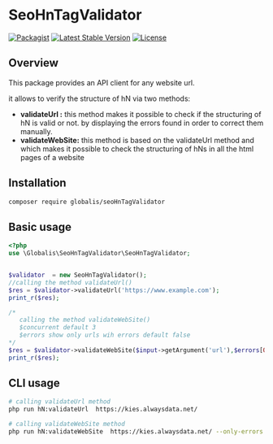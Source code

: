 # SeoHnTagValidator

[![Packagist](https://img.shields.io/packagist/dt/globalis/chargebee-php-sdk.svg?style=flat-square)](https://packagist.org/packages/globalis/seoHnTagValidator)
[![Latest Stable Version](https://poser.pugx.org/globalis/chargebee-php-sdk/v/stable)](https://packagist.org/packages/globalis/chargebee-php-sdk)
[![License](https://poser.pugx.org/globalis/chargebee-php-sdk/license)](https://github.com/globalis-ms/chargebee-php-sdk/blob/master/LICENSE)

Overview
------------

This package provides an API client for any website url.

it allows to verify the structure of hN via two methods:
- **validateUrl :** this method makes it possible to check if the structuring of hN is valid or not. by displaying the errors found in order to correct them manually.
- **validateWebSite:** this method is based on the validateUrl method and which makes it possible to check the structuring of hNs in all the html pages of a website

Installation
------------

```bash
composer require globalis/seoHnTagValidator
```

Basic usage
------------

```php
<?php
use \Globalis\SeoHnTagValidator\SeoHnTagValidator;


$validator  = new SeoHnTagValidator();
//calling the method validateUrl()
$res = $validator->validateUrl('https://www.example.com');
print_r($res);

/* 
   calling the method validateWebSite()
   $concurrent default 3
   $errors show only urls wih errors default false 
*/
$res = $validator->validateWebSite($input->getArgument('url'),$errors[OPTIONAL],$concurrent[OPTIONAL]);
print_r($res);


```

CLI usage
------------
```bash
# calling validateUrl method
php run hN:validateUrl  https://kies.alwaysdata.net/

# calling validateWebSite method
php run hN:validateWebSite  https://kies.alwaysdata.net/ --only-errors   --concurrent-requests=6
```


